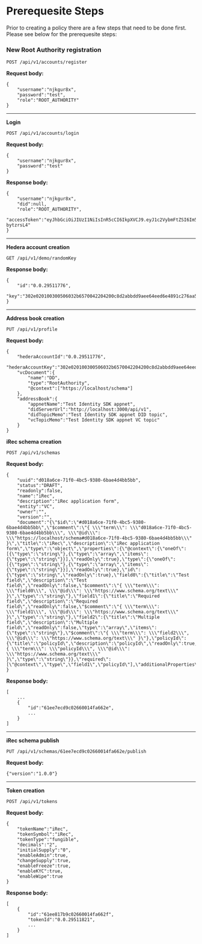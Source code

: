 # Prerequesite Steps

Prior to creating a policy there are a few steps that need to be done first. Please see below for the prerequesite steps:

### **New Root Authority registration**

`POST /api/v1/accounts/register`

**Request body:**

```
{
	"username":"njkgur8x",
	"password":"test",
	"role":"ROOT_AUTHORITY"
}
```

****

**Login**

`POST /api/v1/accounts/login`

**Request body:**

```
{
	"username":"njkgur8x",
	"password":"test"
}
```

**Response body:**

```
{
	"username":"njkgur8x",
	"did":null,
	"role":"ROOT_AUTHORITY",
	"accessToken":"eyJhbGciOiJIUzI1NiIsInR5cCI6IkpXVCJ9.eyJ1c2VybmFtZSI6Im5qa2d1cjh4IiwiZGlkIjpudWxsLCJyb2xlIjoiUk9PVF9BVVRIT1JJVFkiLCJpYXQiOjE2NDMwMTkxMDh9.Z4l77uhaPu09gkjSZpqcF2H0S27oGvFfOA-bytzrsL4"
}
```

****

**Hedera account creation**

`GET /api/v1/demo/randomKey`

**Response body:**

```
{
	"id":"0.0.29511776",
	"key":"302e020100300506032b6570042204200c8d2abbdd9aee64eed6e4891c276aa50248ab182c0cd7dfbec8506e5eaaaef8"
}
```

****

**Address book creation**

`PUT /api/v1/profile`

**Request body:**

```
{
    "hederaAccountId":"0.0.29511776",
    "hederaAccountKey":"302e020100300506032b6570042204200c8d2abbdd9aee64eed6e4891c276aa50248ab182c0cd7dfbec8506e5eaaaef8",
    "vcDocument":{
        "name":"DD",
        "type":"RootAuthority",
        "@context":["https://localhost/schema"]
    },
    "addressBook":{
        "appnetName":"Test Identity SDK appnet",
        "didServerUrl":"http://localhost:3000/api/v1",
        "didTopicMemo":"Test Identity SDK appnet DID topic",
        "vcTopicMemo":"Test Identity SDK appnet VC topic"
    }
}
```



**iRec schema creation**

`POST /api/v1/schemas`

**Request body:**

```
{
    "uuid":"d018a6ce-71f0-4bc5-9380-6bae4d4bb5bb",
    "status":"DRAFT",
    "readonly":false,
    "name":"iRec",
    "description":"iRec application form",
    "entity":"VC",
    "owner":"",
    "version":"",
    "document":"{\"$id\":\"#d018a6ce-71f0-4bc5-9380-6bae4d4bb5bb\",\"$comment\":\"{ \\\"term\\\": \\\"d018a6ce-71f0-4bc5-9380-6bae4d4bb5bb\\\", \\\"@id\\\": \\\"https://localhost/schema#d018a6ce-71f0-4bc5-9380-6bae4d4bb5bb\\\" }\",\"title\":\"iRec\",\"description\":\"iRec application form\",\"type\":\"object\",\"properties\":{\"@context\":{\"oneOf\":[{\"type\":\"string\"},{\"type\":\"array\",\"items\":{\"type\":\"string\"}}],\"readOnly\":true},\"type\":{\"oneOf\":[{\"type\":\"string\"},{\"type\":\"array\",\"items\":{\"type\":\"string\"}}],\"readOnly\":true},\"id\":{\"type\":\"string\",\"readOnly\":true},\"field0\":{\"title\":\"Test field\",\"description\":\"Test field\",\"readOnly\":false,\"$comment\":\"{ \\\"term\\\": \\\"field0\\\", \\\"@id\\\": \\\"https://www.schema.org/text\\\" }\",\"type\":\"string\"},\"field1\":{\"title\":\"Required field\",\"description\":\"Required field\",\"readOnly\":false,\"$comment\":\"{ \\\"term\\\": \\\"field1\\\", \\\"@id\\\": \\\"https://www.schema.org/text\\\" }\",\"type\":\"string\"},\"field2\":{\"title\":\"Multiple field\",\"description\":\"Multiple field\",\"readOnly\":false,\"type\":\"array\",\"items\":{\"type\":\"string\"},\"$comment\":\"{ \\\"term\\\": \\\"field2\\\", \\\"@id\\\": \\\"https://www.schema.org/text\\\" }\"},\"policyId\":{\"title\":\"policyId\",\"description\":\"policyId\",\"readOnly\":true,\"$comment\":\"{ \\\"term\\\": \\\"policyId\\\", \\\"@id\\\": \\\"https://www.schema.org/text\\\" }\",\"type\":\"string\"}},\"required\":[\"@context\",\"type\",\"field1\",\"policyId\"],\"additionalProperties\":false}",
}
```

**Response body:**

```
[
	...
	{
		"id":"61ee7ecd9c02660014fa662e",
		...
	}
]
```

****

**iRec schema publish**

`PUT /api/v1/schemas/61ee7ecd9c02660014fa662e/publish`

**Request body:**

```
{"version":"1.0.0"}
```

****

**Token creation**

`POST /api/v1/tokens`

**Request body:**

```
{
	"tokenName":"iRec",
	"tokenSymbol":"iRec",
	"tokenType":"fungible",
	"decimals":"2",
	"initialSupply":"0",
	"enableAdmin":true,
	"changeSupply":true,
	"enableFreeze":true,
	"enableKYC":true,
	"enableWipe":true
}
```

**Response body:**

```
[
	{
		"id":"61ee817b9c02660014fa662f",
		"tokenId":"0.0.29511821",
		...
	}
]
```

